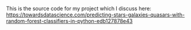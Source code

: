 This is the source code for my project which I discuss here: https://towardsdatascience.com/predicting-stars-galaxies-quasars-with-random-forest-classifiers-in-python-edb127878e43
